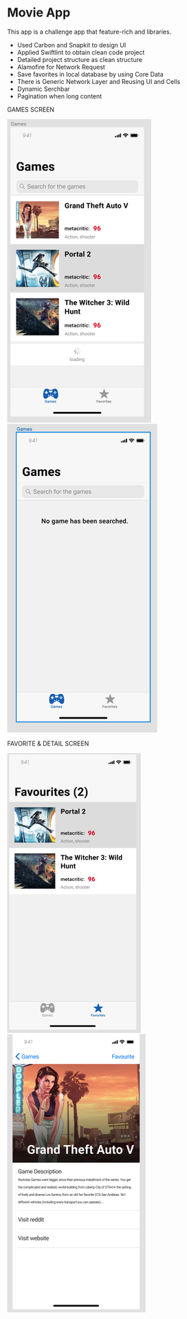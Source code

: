 # Movie App

This app is a challenge app that feature-rich and libraries.

- Used Carbon and Snapkit to design UI
- Applied Swiftlint to obtain clean code project
- Detailed project structure as clean structure
- Alamofire for Network Request
- Save favorites in local database by using Core Data
- There is Generic Network Layer and Reusing UI and Cells
- Dynamic Serchbar
- Pagination when long content
  
GAMES SCREEN

![Games Screen](https://github.com/cihadguzel21/JrAkademiProject/blob/main/games.png?raw=true)
![Games Screen](https://github.com/cihadguzel21/JrAkademiProject/blob/main/gamesblank.png?raw=true)

FAVORITE & DETAIL SCREEN

![favorites Screen](https://github.com/cihadguzel21/JrAkademiProject/blob/main/favorites.png?raw=true)
![detail Screen](https://github.com/cihadguzel21/JrAkademiProject/blob/main/detailscreen.png?raw=true)
